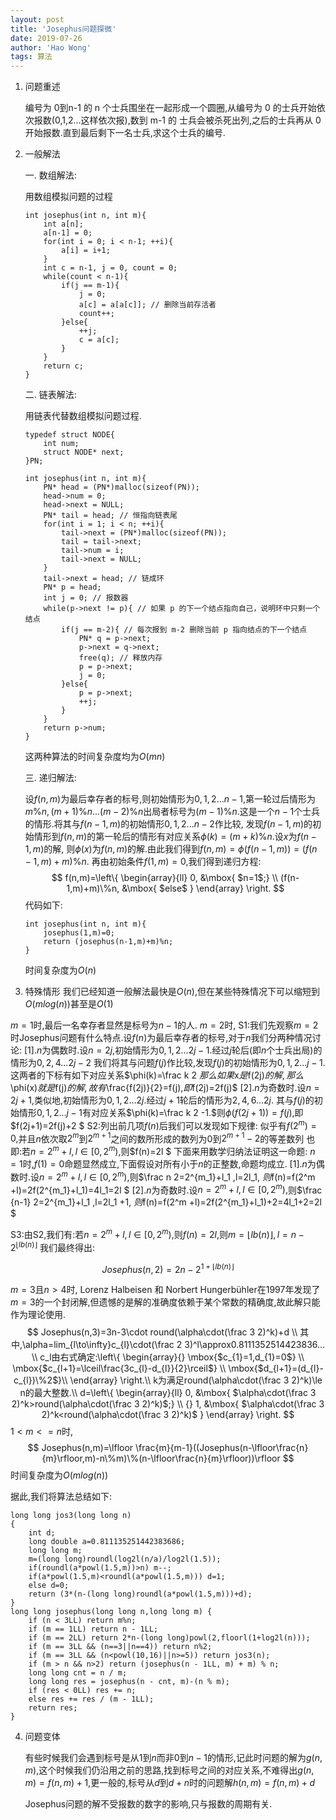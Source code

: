 ```yaml
---
layout: post
title: 'Josephus问题探微'
date: 2019-07-26
author: 'Hao Wong'
tags: 算法
---
```


1. 问题重述

   编号为 0到n-1 的 n 个士兵围坐在一起形成一个圆圈,从编号为 0 的士兵开始依次报数(0,1,2...这样依次报),数到 m-1 的 士兵会被杀死出列,之后的士兵再从 0 开始报数.直到最后剩下一名士兵,求这个士兵的编号.

   

2. 一般解法

   一. 数组解法:

   用数组模拟问题的过程

   ```
   int josephus(int n, int m){
       int a[n];
       a[n-1] = 0;
       for(int i = 0; i < n-1; ++i){
           a[i] = i+1;
       }
       int c = n-1, j = 0, count = 0;
       while(count < n-1){
           if(j == m-1){
               j = 0;
               a[c] = a[a[c]]; // 删除当前存活者 
               count++; 
           }else{
               ++j;
               c = a[c];
           }
       }
       return c;
   }
   ```

   

   二. 链表解法:

   用链表代替数组模拟问题过程.

   ```
   typedef struct NODE{
       int num;
       struct NODE* next;
   }PN;
   
   int josephus(int n, int m){ 
       PN* head = (PN*)malloc(sizeof(PN));
       head->num = 0;
       head->next = NULL;
       PN* tail = head; // 恒指向链表尾 
       for(int i = 1; i < n; ++i){
           tail->next = (PN*)malloc(sizeof(PN));
           tail = tail->next;
           tail->num = i;
           tail->next = NULL;
       }
       tail->next = head; // 链成环
       PN* p = head;
       int j = 0; // 报数器 
       while(p->next != p){ // 如果 p 的下一个结点指向自己，说明环中只剩一个结点 
           if(j == m-2){ // 每次报到 m-2 删除当前 p 指向结点的下一个结点 
               PN* q = p->next;
               p->next = q->next;
               free(q); // 释放内存 
               p = p->next;
               j = 0;
           }else{
               p = p->next;
               ++j;
           }
       } 
       return p->num;
   }
   ```

   这两种算法的时间复杂度均为$O(m n)$

   三. 递归解法:
   
   设$f(n,m)$为最后幸存者的标号,则初始情形为$0,1,2...n-1,$第一轮过后情形为$m\%n,(m+1)\%n...(m-2)\%n$出局者标号为$(m-1)\%n.$这是一个$n-1$个士兵的情形.将其与$f(n-1,m)$的初始情形$0,1,2...n-2$作比较, 
   发现$f(n-1,m)$的初始情形到$f(n,m)$的第一轮后的情形有对应关系$\phi(k)=(m+k)\%n.$设$x$为$f(n-1,m)$的解, 则$\phi(x)$为$f(n,m)$的解.由此我们得到$f(n,m)=\phi(f(n-1,m))=(f(n-1,m)+m)\%n.$
    再由初始条件$f(1,m)=0,$我们得到递归方程: 
   $$
   f(n,m)=\left\{
   \begin{array}{ll}
   0, &\mbox{ $n=1$;}  \\
   (f(n-1,m)+m)\%n, &\mbox{ $else$ }
   \end{array}
   \right.
   $$
   代码如下:

   ```
   int josephus(int n, int m){ 
       josephus(1,m)=0;
       return (josephus(n-1,m)+m)%n;
   }
   ```

   时间复杂度为$O(n)$

   

3. 特殊情形
我们已经知道一般解法最快是$O(n),$但在某些特殊情况下可以缩短到$O(m log(n))$甚至是$O(1)$
   

$m=1$时,最后一名幸存者显然是标号为$n-1$的人.
$m=2$时,
S1:我们先观察$m=2$时Josephus问题有什么特点.设$f(n)$为最后幸存者的标号,对于$n$我们分两种情况讨论: 
   [1].$n$为偶数时.设$n=2j,$初始情形为$0,1,2...2j-1.$经过$j$轮后(即$n$个士兵出局)的情形为$0,2,4...2j-2$
   我们将其与问题$f(j)$作比较,发现$f(j)$的初始情形为$0,1,2...j-1.$这两者的下标有如下对应关系$\phi(k)=\frac k 2  $那么如果$x$是$f(2j)$的解,那么$\phi(x)$就是$f(j)$的解,故有$\frac{f(2j)}{2}=f(j),$即$f(2j)=2f(j)$ 
   [2].$n$为奇数时.设$n=2j+1,$类似地,初始情形为$0,1,2...2j.$经过$j+1$轮后的情形为$2,4,6...2j.$ 
   其与$f(j)$的初始情形$0,1,2...j-1$有对应关系$\phi(k)=\frac k 2 -1.$则$\phi(f(2j+1))=f(j),$即$f(2j+1)=2f(j)+2 $
S2:列出前几项$f(n)$后我们可以发现如下规律: 
   似乎有$f(2^m)=0,$并且$n$依次取$2^m$到$2^{m+1}$之间的数所形成的数列为$0$到$2^{m+1}-2$的等差数列 
   也即:若$n=2^m+l,l\in [0,2^m),$则$f(n)=2l $
下面来用数学归纳法证明这一命题: 
   $n=1$时,$f(1)=0$命题显然成立,下面假设对所有小于$n$的正整数,命题均成立. 
   [1].$n$为偶数时.设$n=2^m+l,l\in [0,2^m),$则$\frac n 2=2^{m_1}+l_1 ,l=2l_1, $则$f(n)=f(2^m +l)=2f(2^{m_1}+l_1)=4l_1=2l $
   [2].$n$为奇数时.设$n=2^m+l,l\in [0,2^m),$则$\frac {n-1} 2=2^{m_1}+l_1 ,l=2l_1 +1, $则$f(n)=f(2^m +l)=2f(2^{m_1}+l_1)+2=4l_1+2=2l $

S3:由S2,我们有:若$n=2^m+l,l\in [0,2^m),$则$f(n)=2l,$则$m=\lfloor lb(n)\rfloor,l=n-2^{\lfloor lb(n)\rfloor}$
我们最终得出:

$$
   Josephus(n,2)=2n-2^{1+\lfloor lb(n)\rfloor} 
$$

$m=3$且$n>4$时,
   Lorenz Halbeisen 和 Norbert Hungerbühler在1997年发现了$m=3$的一个封闭解,但遗憾的是解的准确度依赖于某个常数的精确度,故此解只能作为理论使用.
$$
Josephus(n,3)=3n-3\cdot round(\alpha\cdot(\frac 3 2)^k)+d \\
   其中,\alpha=lim_{l\to\infty}c_{l}\cdot(\frac 2 3)^l\approx0.8111352514423836... \\
   c_l由右式确定:\left\{
   \begin{array}{}
    \mbox{$c_{1}=1,d_{1}=0$}  \\
    \mbox{$c_{l+1}=\lceil\frac{3c_{l}-d_{l}}{2}\rceil$} \\
    \mbox{$d_{l+1}=(d_{l}-c_{l})\%2$}\\
   \end{array}
   \right.\\
     k为满足round(\alpha\cdot(\frac 3 2)^k)\le n的最大整数.\\
   d=\left\{
   \begin{array}{ll}
   0, &\mbox{ $\alpha\cdot(\frac 3 2)^k>round(\alpha\cdot(\frac 3 2)^k)$;} \\ {}
   1, &\mbox{ $\alpha\cdot(\frac 3 2)^k<round(\alpha\cdot(\frac 3 2)^k)$ }
   \end{array}
   \right.
$$
   $1<m<=n$时,
$$
   Josephus(n,m)=\lfloor \frac{m}{m-1}((Josephus(n-\lfloor\frac{n}{m}\rfloor,m)-n\%m)\%(n-\lfloor\frac{n}{m}\rfloor))\rfloor  
$$
   时间复杂度为$O(m log (n))$

   据此,我们将算法总结如下:

   ```
   long long jos3(long long n)
   {
       int d;
       long double a=0.811135251442383686;
       long long m;
       m=(long long)roundl(log2l(n/a)/log2l(1.5));
       if(roundl(a*powl(1.5,m))>n) m--;
       if(a*powl(1.5,m)<roundl(a*powl(1.5,m))) d=1;
       else d=0;
       return (3*(n-(long long)roundl(a*powl(1.5,m)))+d);
   }
   long long josephus(long long n,long long m) {
       if (n < 3LL) return m%n;
       if (m == 1LL) return n - 1LL;
       if (m == 2LL) return 2*n-(long long)powl(2,floorl(1+log2l(n)));
       if (m == 3LL && (n==3||n==4)) return n%2;
       if (m == 3LL && (n<powl(10,16)||n>=5)) return jos3(n);
       if (m > n && n>2) return (josephus(n - 1LL, m) + m) % n;
       long long cnt = n / m;
       long long res = josephus(n - cnt, m)-(n % m);
       if (res < 0LL) res += n;
       else res += res / (m - 1LL);
       return res;
   }
   ```

   

4. 问题变体

   有些时候我们会遇到标号是从$1$到$n$而非$0$到$n-1$的情形,记此时问题的解为$g(n,m)$,这个时候我们仍沿用之前的思路,找到标号之间的对应关系,不难得出$g(n,m)=f(n,m)+1,$更一般的,标号从$d$到$d+n$时的问题解$h(n,m)=f(n,m)+d$
   
   Josephus问题的解不受报数的数字的影响,只与报数的周期有关.

